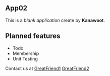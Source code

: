 ## App02
This is a _blank application_ create
by **Kanawoot**.

## Planned features
* Todo
* Membership
* Unit Testing

Contact us at
[GreatFriend1](http://next.greatfriends.biz)
[GreatFriend2](http://next.greatfriends.biz)